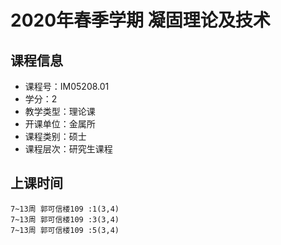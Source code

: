 # 2020年春季学期 凝固理论及技术 






## 课程信息

- 课程号：IM05208.01
- 学分：2
- 教学类型：理论课
- 开课单位：金属所
- 课程类别：硕士
- 课程层次：研究生课程

## 上课时间

```
7~13周 郭可信楼109 :1(3,4)
7~13周 郭可信楼109 :3(3,4)
7~13周 郭可信楼109 :5(3,4)
```

